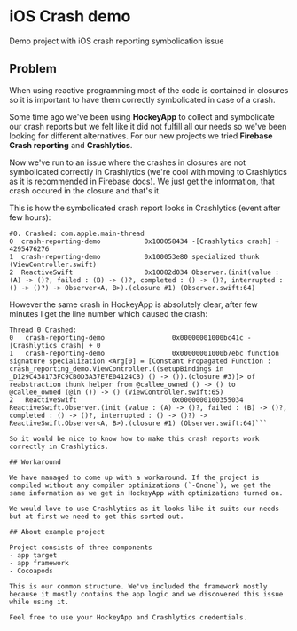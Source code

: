 # iOS Crash demo
Demo project with iOS crash reporting symbolication issue

## Problem

When using reactive programming most of the code is contained in closures so it is important to have them correctly symbolicated in case of a crash.

Some time ago we've been using **HockeyApp** to collect and symbolicate our crash reports but we felt like it did not fulfill all our needs so we've been looking for different alternatives. For our new projects we tried **Firebase Crash reporting** and **Crashlytics**.

Now we've run to an issue where the crashes in closures are not symbolicated correctly in Crashlytics (we're cool with moving to Crashlytics as it is recommended in Firebase docs). We just get the information, that crash occured in the closure and that's it.

This is how the symbolicated crash report looks in Crashlytics (event after few hours):
```
#0. Crashed: com.apple.main-thread
0  crash-reporting-demo           0x100058434 -[Crashlytics crash] + 4295476276
1  crash-reporting-demo           0x100053e80 specialized thunk (ViewController.swift)
2  ReactiveSwift                  0x10082d034 Observer.(init(value : (A) -> ()?, failed : (B) -> ()?, completed : () -> ()?, interrupted : () -> ()?) -> Observer<A, B>).(closure #1) (Observer.swift:64)
```  

However the same crash in HockeyApp is absolutely clear, after few minutes I get the line number which caused the crash:
```
Thread 0 Crashed:
0   crash-reporting-demo                 0x00000001000bc41c -[Crashlytics crash] + 0
1   crash-reporting-demo                 0x00000001000b7ebc function signature specialization <Arg[0] = [Constant Propagated Function : crash_reporting_demo.ViewController.((setupBindings in _D129C438173FC9CB0D3A37E7E04124CB) () -> ()).(closure #3)]> of reabstraction thunk helper from @callee_owned () -> () to @callee_owned (@in ()) -> () (ViewController.swift:65)
2   ReactiveSwift                        0x0000000100355034 ReactiveSwift.Observer.(init (value : (A) -> ()?, failed : (B) -> ()?, completed : () -> ()?, interrupted : () -> ()?) -> ReactiveSwift.Observer<A, B>).(closure #1) (Observer.swift:64)```

So it would be nice to know how to make this crash reports work correctly in Crashlytics.

## Workaround

We have managed to come up with a workaround. If the project is compiled without any compiler optimizations (`-Onone`), we get the same information as we get in HockeyApp with optimizations turned on.

We would love to use Crashlytics as it looks like it suits our needs but at first we need to get this sorted out.

## About example project

Project consists of three components
- app target
- app framework
- Cocoapods

This is our common structure. We've included the framework mostly because it mostly contains the app logic and we discovered this issue while using it.

Feel free to use your HockeyApp and Crashlytics credentials.
